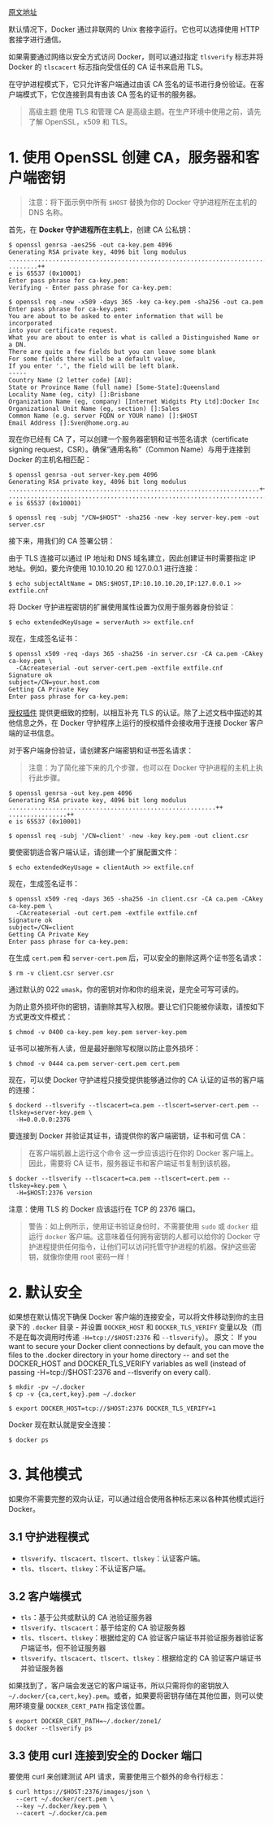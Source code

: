 [原文地址](https://docs.docker.com/engine/security/https/)

默认情况下，Docker 通过非联网的 Unix 套接字运行。它也可以选择使用 HTTP 套接字进行通信。

如果需要通过网络以安全方式访问 Docker，则可以通过指定 `tlsverify` 标志并将 Docker 的 `tlscacert` 标志指向受信任的 CA 证书来启用 TLS。

在守护进程模式下，它只允许客户端通过由该 CA 签名的证书进行身份验证。在客户端模式下，它仅连接到具有由该 CA 签名的证书的服务器。


>高级主题
>使用 TLS 和管理 CA 是高级主题。在生产环境中使用之前，请先了解 OpenSSL，x509 和 TLS。
# 1. 使用 OpenSSL 创建 CA，服务器和客户端密钥
>注意：将下面示例中所有 `$HOST` 替换为你的 Docker 守护进程所在主机的 DNS 名称。

首先，在 **Docker 守护进程所在主机上**，创建 CA 公私钥：
```
$ openssl genrsa -aes256 -out ca-key.pem 4096
Generating RSA private key, 4096 bit long modulus
............................................................................................................................................................................................++
........++
e is 65537 (0x10001)
Enter pass phrase for ca-key.pem:
Verifying - Enter pass phrase for ca-key.pem:

$ openssl req -new -x509 -days 365 -key ca-key.pem -sha256 -out ca.pem
Enter pass phrase for ca-key.pem:
You are about to be asked to enter information that will be incorporated
into your certificate request.
What you are about to enter is what is called a Distinguished Name or a DN.
There are quite a few fields but you can leave some blank
For some fields there will be a default value,
If you enter '.', the field will be left blank.
-----
Country Name (2 letter code) [AU]:
State or Province Name (full name) [Some-State]:Queensland
Locality Name (eg, city) []:Brisbane
Organization Name (eg, company) [Internet Widgits Pty Ltd]:Docker Inc
Organizational Unit Name (eg, section) []:Sales
Common Name (e.g. server FQDN or YOUR name) []:$HOST
Email Address []:Sven@home.org.au
```
现在你已经有 CA 了，可以创建一个服务器密钥和证书签名请求（certificate signing request，CSR）。确保“通用名称”（Common Name）与用于连接到 Docker 的主机名相匹配：
```
$ openssl genrsa -out server-key.pem 4096
Generating RSA private key, 4096 bit long modulus
.....................................................................++
.................................................................................................++
e is 65537 (0x10001)

$ openssl req -subj "/CN=$HOST" -sha256 -new -key server-key.pem -out server.csr
```
接下来，用我们的 CA 签署公钥：

由于 TLS 连接可以通过 IP 地址和 DNS 域名建立，因此创建证书时需要指定 IP 地址。例如，要允许使用 10.10.10.20 和 127.0.0.1 进行连接：
```
$ echo subjectAltName = DNS:$HOST,IP:10.10.10.20,IP:127.0.0.1 >> extfile.cnf
```
将 Docker 守护进程密钥的扩展使用属性设置为仅用于服务器身份验证：
```
$ echo extendedKeyUsage = serverAuth >> extfile.cnf
```
现在，生成签名证书：
```
$ openssl x509 -req -days 365 -sha256 -in server.csr -CA ca.pem -CAkey ca-key.pem \
  -CAcreateserial -out server-cert.pem -extfile extfile.cnf
Signature ok
subject=/CN=your.host.com
Getting CA Private Key
Enter pass phrase for ca-key.pem:
```
[授权插件](https://docs.docker.com/engine/extend/plugins_authorization) 提供更细致的控制，以相互补充 TLS 的认证。除了上述文档中描述的其他信息之外，在 Docker 守护程序上运行的授权插件会接收用于连接 Docker 客户端的证书信息。

对于客户端身份验证，请创建客户端密钥和证书签名请求：

>注意：为了简化接下来的几个步骤，也可以在 Docker 守护进程的主机上执行此步骤。
```
$ openssl genrsa -out key.pem 4096
Generating RSA private key, 4096 bit long modulus
.........................................................++
................++
e is 65537 (0x10001)

$ openssl req -subj '/CN=client' -new -key key.pem -out client.csr
```
要使密钥适合客户端认证，请创建一个扩展配置文件：
```
$ echo extendedKeyUsage = clientAuth >> extfile.cnf
```
现在，生成签名证书：
```
$ openssl x509 -req -days 365 -sha256 -in client.csr -CA ca.pem -CAkey ca-key.pem \
  -CAcreateserial -out cert.pem -extfile extfile.cnf
Signature ok
subject=/CN=client
Getting CA Private Key
Enter pass phrase for ca-key.pem:
```
在生成 `cert.pem` 和 `server-cert.pem` 后，可以安全的删除这两个证书签名请求：
```
$ rm -v client.csr server.csr
```
通过默认的 022 `umask`，你的密钥对你和你的组来说，是完全可写可读的。

为防止意外损坏你的密钥，请删除其写入权限。要让它们只能被你读取，请按如下方式更改文件模式：
```
$ chmod -v 0400 ca-key.pem key.pem server-key.pem
```
证书可以被所有人读，但是最好删除写权限以防止意外损坏：
```
$ chmod -v 0444 ca.pem server-cert.pem cert.pem
```
现在，可以使 Docker 守护进程只接受提供能够通过你的 CA 认证的证书的客户端的连接：
```
$ dockerd --tlsverify --tlscacert=ca.pem --tlscert=server-cert.pem --tlskey=server-key.pem \
  -H=0.0.0.0:2376
```
要连接到 Docker 并验证其证书，请提供你的客户端密钥，证书和可信 CA：

>在客户端机器上运行这个命令
>这一步应该运行在你的 Docker 客户端上。因此，需要将 CA 证书，服务器证书和客户端证书复制到该机器。
```
$ docker --tlsverify --tlscacert=ca.pem --tlscert=cert.pem --tlskey=key.pem \
  -H=$HOST:2376 version
```
注意：使用 TLS 的 Docker 应该运行在 TCP 的 2376 端口。

>警告：如上例所示，使用证书验证身份时，不需要使用 `sudo` 或 `docker` 组运行 `docker` 客户端。这意味着任何拥有密钥的人都可以给你的 Docker 守护进程提供任何指令，让他们可以访问托管守护进程的机器。保护这些密钥，就像你使用 root 密码一样！
# 2. 默认安全
如果想在默认情况下确保 Docker 客户端的连接安全，可以将文件移动到你的主目录下的 `.docker` 目录 - 并设置 `DOCKER_HOST` 和 `DOCKER_TLS_VERIFY` 变量以及（而不是在每次调用时传递  `-H=tcp://$HOST:2376` 和 `--tlsverify`）。
原文：
If you want to secure your Docker client connections by default, you can move the files to the .docker directory in your home directory -- and set the DOCKER_HOST and DOCKER_TLS_VERIFY variables as well (instead of passing -H=tcp://$HOST:2376 and --tlsverify on every call).
```
$ mkdir -pv ~/.docker
$ cp -v {ca,cert,key}.pem ~/.docker

$ export DOCKER_HOST=tcp://$HOST:2376 DOCKER_TLS_VERIFY=1
```
Docker 现在默认就是安全连接：
```
$ docker ps
```
# 3. 其他模式
如果你不需要完整的双向认证，可以通过组合使用各种标志来以各种其他模式运行Docker。
## 3.1 守护进程模式
- `tlsverify`、`tlscacert`、`tlscert`、`tlskey`：认证客户端。
- `tls`、`tlscert`、`tlskey`：不认证客户端。
## 3.2 客户端模式
- `tls`：基于公共或默认的 CA 池验证服务器
- `tlsverify`、`tlscacert`：基于给定的 CA 验证服务器
- `tls`、`tlscert`、`tlskey`：根据给定的 CA 验证客户端证书并验证服务器验证客户端证书，但不验证服务器
- `tlsverify`、`tlscacert`、`tlscert`、`tlskey`：根据给定的 CA 验证客户端证书并验证服务器

如果找到了，客户端会发送它的客户端证书，所以只需将你的密钥放入 `~/.docker/{ca,cert,key}.pem`。或者，如果要将密钥存储在其他位置，则可以使用环境变量 `DOCKER_CERT_PATH` 指定该位置。
```
$ export DOCKER_CERT_PATH=~/.docker/zone1/
$ docker --tlsverify ps
```
## 3.3 使用 curl 连接到安全的 Docker 端口
要使用 curl 来创建测试 API 请求，需要使用三个额外的命令行标志：
```
$ curl https://$HOST:2376/images/json \
  --cert ~/.docker/cert.pem \
  --key ~/.docker/key.pem \
  --cacert ~/.docker/ca.pem
```
